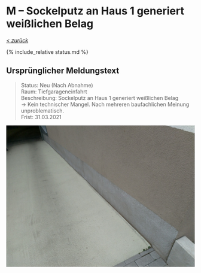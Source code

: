 # M &ndash; Sockelputz an Haus 1 generiert weißlichen Belag

_[&lt; zurück](../../index.md)_

{% include_relative status.md %}

## Ursprünglicher Meldungstext

> Status: Neu (Nach Abnahme)\
> Raum: Tiefgarageneinfahrt\
> Beschreibung: Sockelputz an Haus 1 generiert weißlichen Belag\
> -> Kein technischer Mangel. Nach mehreren baufachlichen Meinung unproblematisch.\
> Frist: 31.03.2021


![](Meldung.jpg)